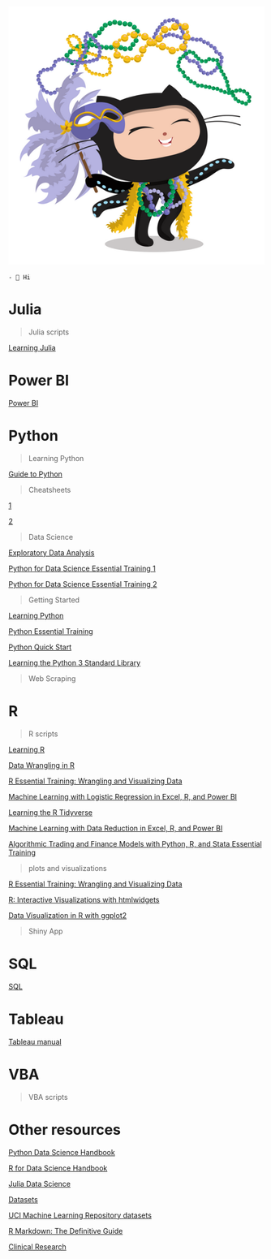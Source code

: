 ![image](https://raw.githubusercontent.com/icimaciej/scripts/main/image.png)

```
- 👋 Hi
```

# Julia

> Julia scripts

[Learning Julia](https://icimaciej.github.io/scripts/jl%20Julia%20Essential%20Training.html)

# Power BI

[Power BI](https://icimaciej.github.io/scripts/Power%20BI.pdf)

# Python

> Learning Python

[Guide to Python](https://icimaciej.github.io/scripts/py%20w3schools.html)

> Cheatsheets

[1](https://raw.githubusercontent.com/icimaciej/scripts/main/py%20python.png)

[2](https://raw.githubusercontent.com/icimaciej/scripts/main/py%20Python%20cheatsheet.png)

> Data Science

[Exploratory Data Analysis](https://icimaciej.github.io/scripts/py%20ExploratoryDataAnalysis.html)

[Python for Data Science Essential Training 1](https://icimaciej.github.io/scripts/py%2021%20Python%20Essential%20Training%20Part%201.html)

[Python for Data Science Essential Training 2](https://icimaciej.github.io/scripts/py%2022%20Python%20Essential%20Training%20Part%202.html)

> Getting Started

[Learning Python](https://icimaciej.github.io/scripts/py%200001%20learning-python.html)

[Python Essential Training](https://icimaciej.github.io/scripts/py%200003%20Python%20Essential%20Training.html)

[Python Quick Start](https://icimaciej.github.io/scripts/py%200004%20Python%20Quick%20Start.html)

[Learning the Python 3 Standard Library](https://icimaciej.github.io/scripts/py%200006%20Learning%20the%20Python%203%20Standard%20Library.html)

> Web Scraping

# R

> R scripts

[Learning R](https://icimaciej.github.io/scripts/r%2001%20Learning%20R.html)

[Data Wrangling in R](https://icimaciej.github.io/scripts/r%2003%20Data%20Wrangling%20in%20R.html)

[R Essential Training: Wrangling and Visualizing Data](https://icimaciej.github.io/scripts/r%2004%20R%20Essential%20Training%20Wrangling%20and%20Visualizing%20Data.html)

[Machine Learning with Logistic Regression in Excel, R, and Power BI](https://icimaciej.github.io/scripts/r%2007%20Machine%20Learning%20with%20Logistic%20Regression%20in%20Excel%2C%20R%2C%20and%20Power%20BI.html)

[Learning the R Tidyverse](https://icimaciej.github.io/scripts/r%2009%20Learning%20the%20R%20Tidyverse.html)

[Machine Learning with Data Reduction in Excel, R, and Power BI](https://icimaciej.github.io/scripts/r%2010%20Machine%20Learning%20with%20Data%20Reduction%20in%20Excel%2C%20R%2C%20and%20Power%20BI.html)

[Algorithmic Trading and Finance Models with Python, R, and Stata Essential Training](https://icimaciej.github.io/scripts/r%2017%20Algorithmic%20Trading%20and%20Finance%20Models%20with%20Python%2C%20R%2C%20and%20Stata%20Essential%20Training.html)

> plots and visualizations

[R Essential Training: Wrangling and Visualizing Data](https://icimaciej.github.io/scripts/r%2004%20plots%20R%20Essential%20Training%20Wrangling%20and%20Visualizing%20Data.html)

[R: Interactive Visualizations with htmlwidgets](https://icimaciej.github.io/scripts/r%2012%20plots%20R%20Interactive%20Visualizations%20with%20htmlwidgets.html)

[Data Visualization in R with ggplot2](https://icimaciej.github.io/scripts/r%2013%20plots%20Data%20Visualization%20in%20R%20with%20ggplot2.html)

> Shiny App

# SQL

[SQL](https://icimaciej.github.io/scripts/SQL.pdf)

# Tableau

[Tableau manual](https://icimaciej.github.io/scripts/Tableau.pdf)

# VBA

> VBA scripts

# Other resources

[Python Data Science Handbook](https://jakevdp.github.io/PythonDataScienceHandbook/)

[R for Data Science Handbook](https://r4ds.had.co.nz/index.html)

[Julia Data Science](https://juliadatascience.io/juliadatascience.pdf)

[Datasets](https://icimaciej.github.io/scripts/datasets.html)

[UCI Machine Learning Repository datasets](https://archive.ics.uci.edu/ml/datasets.php)

[R Markdown: The Definitive Guide](https://bookdown.org/yihui/rmarkdown/)

[Clinical Research](https://icimaciej.github.io/scripts/py%20Clinical%20Research.html)
